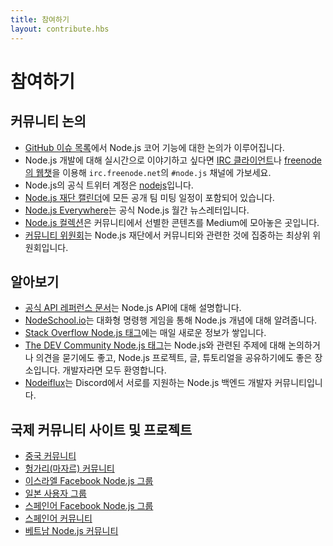 ```yaml
---
title: 참여하기
layout: contribute.hbs
---
```


<!--
# Get Involved
-->
# 참여하기

<!--
## Community Discussion

- The [GitHub issues list](https://github.com/nodejs/node/issues) is the place for discussion of Node.js core features.
- For real-time chat about Node.js development go to `irc.freenode.net` in the `#node.js` channel with an [IRC client](https://en.wikipedia.org/wiki/Comparison_of_Internet_Relay_Chat_clients) or connect in your web browser to the channel using [freenode's WebChat](https://webchat.freenode.net/#node.js).
- The official Node.js Twitter account is [nodejs](https://twitter.com/nodejs).
- The [Node.js Foundation calendar](https://nodejs.org/calendar) with all public team meetings.
- [Node.js Everywhere](https://newsletter.nodejs.org) is the official Node.js Monthly Newsletter.
- [Node.js Collection](https://medium.com/the-node-js-collection) is a collection of community-curated content on Medium.
- The [Community Committee](https://github.com/nodejs/community-committee) is a top-level committee in the Node.js Foundation focused on community-facing efforts.
-->
## 커뮤니티 논의

- [GitHub 이슈 목록](https://github.com/nodejs/node/issues)에서 Node.js 코어 기능에 대한 논의가 이루어집니다.
- Node.js 개발에 대해 실시간으로 이야기하고 싶다면 [IRC 클라이언트](https://en.wikipedia.org/wiki/Comparison_of_Internet_Relay_Chat_clients)나 [freenode의 웹챗](https://webchat.freenode.net/#node.js)을 이용해 `irc.freenode.net`의 `#node.js` 채널에 가보세요.
- Node.js의 공식 트위터 계정은 [nodejs](https://twitter.com/nodejs)입니다.
- [Node.js 재단 캘린더](https://nodejs.org/calendar)에 모든 공개 팀 미팅 일정이 포함되어 있습니다.
- [Node.js Everywhere](https://newsletter.nodejs.org)는 공식 Node.js 월간 뉴스레터입니다.
- [Node.js 컬렉션](https://medium.com/the-node-js-collection)은 커뮤니티에서 선별한 콘텐츠를 Medium에 모아놓은 곳입니다.
- [커뮤니티 위원회](https://github.com/nodejs/community-committee)는 Node.js 재단에서 커뮤니티와 관련한 것에 집중하는 최상위 위원회입니다.


<!--
## Learning

- [Official API reference documentation](/api/) details the Node.js API.
- [NodeSchool.io](http://nodeschool.io) will teach you Node.js concepts via interactive command-line games.
- [Stack Overflow Node.js tag](http://stackoverflow.com/questions/tagged/node.js) collects new information every day.
- [The DEV Community Node.js tag](https://dev.to/t/node) is a place to share Node.js projects, articles and tutorials as well as start discussions and ask for feedback on Node.js-related topics. Developers of all skill-levels are welcome to take part.
- [Nodeiflux](https://discordapp.com/invite/vUsrbjd) is a friendly community of Node.js backend developers supporting each other on Discord.
-->
## 알아보기

- [공식 API 레퍼런스 문서](/api/)는 Node.js API에 대해 설명합니다.
- [NodeSchool.io](http://nodeschool.io)는 대화형 명령행 게임을 통해 Node.js 개념에 대해 알려줍니다.
- [Stack Overflow Node.js 태그](http://stackoverflow.com/questions/tagged/node.js)에는 매일 새로운 정보가 쌓입니다.
- [The DEV Community Node.js 태그](https://dev.to/t/node)는 Node.js와 관련된 주제에 대해 논의하거나 의견을 묻기에도 좋고, Node.js 프로젝트, 글, 튜토리얼을 공유하기에도 좋은 장소입니다. 개발자라면 모두 환영합니다.
- [Nodeiflux](https://discordapp.com/invide/vUsrbjd)는 Discord에서 서로를 지원하는 Node.js 백엔드 개발자 커뮤니티입니다.

<!--
## International community sites and projects

- [Chinese community](http://cnodejs.org)
- [French Google+ Community of Node.js users](https://plus.google.com/communities/113346206415381691435)
- [Hungarian (Magyar) community](http://nodehun.blogspot.com/)
- [Israeli Facebook group for Node.js](https://www.facebook.com/groups/node.il/)
- [Japanese user group](http://nodejs.jp/)
- [Spanish language Facebook group for Node.js](https://www.facebook.com/groups/node.es/)
- [Spanish language community](http://nodehispano.com)
- [Vietnamese Node.js community](https://www.facebook.com/nodejs.vn/)
-->
## 국제 커뮤니티 사이트 및 프로젝트

- [중국 커뮤니티](http://cnodejs.org)
- [헝가리(마자르) 커뮤니티](http://nodehun.blogspot.com/)
- [이스라엘 Facebook Node.js 그룹](https://www.facebook.com/groups/node.il/)
- [일본 사용자 그룹](http://nodejs.jp/)
- [스페인어 Facebook Node.js 그룹](https://www.facebook.com/groups/node.es/)
- [스페인어 커뮤니티](http://nodehispano.com)
- [베트남 Node.js 커뮤니티](https://www.facebook.com/nodejs.vn/)
